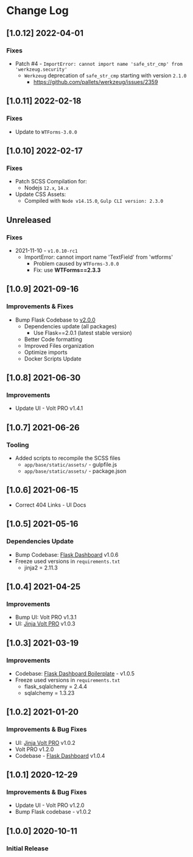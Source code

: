 # Change Log

## [1.0.12] 2022-04-01
### Fixes

- Patch #4 - `ImportError: cannot import name 'safe_str_cmp' from 'werkzeug.security'`
  - `Werkzeug` deprecation of `safe_str_cmp` starting with version `2.1.0`
    - https://github.com/pallets/werkzeug/issues/2359

## [1.0.11] 2022-02-18 
### Fixes

- Update to `WTForms-3.0.0`

## [1.0.10] 2022-02-17 
### Fixes

- Patch SCSS Compilation for:
  - Nodejs `12.x`, `14.x`
- Update CSS Assets:
  - Compiled with `Node v14.15.0`, `Gulp CLI version: 2.3.0`   

## Unreleased
### Fixes

- 2021-11-10 - `v1.0.10-rc1`
  - ImportError: cannot import name 'TextField' from 'wtforms'
    - Problem caused by `WTForms-3.0.0`
    - Fix: use **WTForms==2.3.3**

## [1.0.9] 2021-09-16
### Improvements & Fixes

- Bump Flask Codebase to [v2.0.0](https://github.com/app-generator/boilerplate-code-flask-dashboard/releases)
  - Dependencies update (all packages)
    - Use Flask==2.0.1 (latest stable version)
  - Better Code formatting
  - Improved Files organization
  - Optimize imports
  - Docker Scripts Update 

## [1.0.8] 2021-06-30
### Improvements 

- Update UI - Volt PRO v1.4.1

## [1.0.7] 2021-06-26
### Tooling

- Added scripts to recompile the SCSS files
    - `app/base/static/assets/` - gulpfile.js
    - `app/base/static/assets/` - package.json

## [1.0.6] 2021-06-15

- Correct 404 Links - UI Docs 

## [1.0.5] 2021-05-16
### Dependencies Update

- Bump Codebase: [Flask Dashboard](https://github.com/app-generator/boilerplate-code-flask-dashboard) v1.0.6
- Freeze used versions in `requirements.txt`
    - jinja2 = 2.11.3

## [1.0.4] 2021-04-25
### Improvements

- Bump UI: Volt PRO v1.3.1
- UI: [Jinja Volt PRO](https://github.com/app-generator/jinja-template-volt-pro/releases) v1.0.3

## [1.0.3] 2021-03-19
### Improvements

- Codebase: [Flask Dashboard Boilerplate](https://github.com/app-generator/boilerplate-code-flask-dashboard/releases) - v1.0.5
- Freeze used versions in `requirements.txt`
    - flask_sqlalchemy = 2.4.4
    - sqlalchemy = 1.3.23

## [1.0.2] 2021-01-20
### Improvements & Bug Fixes

- UI: [Jinja Volt PRO](https://github.com/app-generator/jinja-template-volt-pro/releases) v1.0.2
- Volt PRO v1.2.0
- Codebase - [Flask Dashboard](https://github.com/app-generator/boilerplate-code-flask-dashboard/releases) v1.0.4

## [1.0.1] 2020-12-29
### Improvements & Bug Fixes

- Update UI - Volt PRO v1.2.0
- Bump Flask codebase - v1.0.2

## [1.0.0] 2020-10-11
### Initial Release
